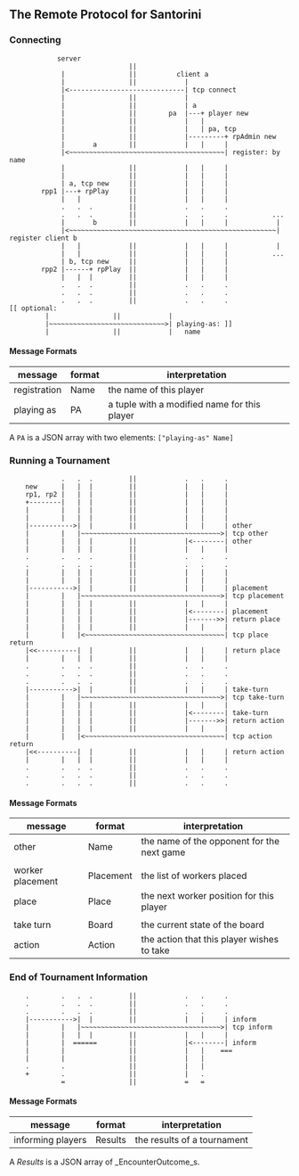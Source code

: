 ## The Remote Protocol for Santorini 


### Connecting 

```
            server                
                              ||                                  
             |                ||          client a                     
             |                ||            |                      
             |<-----------------------------| tcp connect 
             |                ||            |                      
             |                ||            | a
             |                ||        pa  |---+ player new         
             |                ||            |   |                     
             |                ||            |   | pa, tcp 
             |                ||            |---------+ rpAdmin new 
             |       a        ||            |   |     |
             |<~~~~~~~~~~~~~~~~~~~~~~~~~~~~~~~~~~~~~~~| register: by name 
             |                ||            |   |     |
             |                ||            |   |     |
             | a, tcp new     ||            |   |     |
        rpp1 |---+ rpPlay     ||            |   |     |
             |   |            ||            |   |     |
             .   .  .         ||            .   .     .
             .   .  .         ||            .   .     .           ...
             |       b        ||            |   |     |            |
             |<~~~~~~~~~~~~~~~~~~~~~~~~~~~~~~~~~~~~~~~~~~~~~~~~~~~~| register client b
             |   |            ||            |   |     |            |
             |   |            ||            |   |     |           ...
             | b, tcp new     ||            |   |     |           
        rpp2 |------+ rpPlay  ||            |   |     |           
             |   |  |         ||            |   |     |           
             .   .  .         ||            .   .     .
             .   .  .         ||            .   .     .
             .   .  .         ||            .   .     .   
[[ optional: 
	     |                ||            |
	     |~~~~~~~~~~~~~~~~~~~~~~~~~~~~~>| playing-as: ]]
	     |                ||            |   name

```

#### Message Formats

| message	    |  format	   | interpretation  |
| ----------------- | ------------ | ---------------------- |
| registration |       Name |	   the name of this player |
| playing as | 	      PA |	   a tuple with a modified name for this player |

A `PA` is a JSON array with two elements: `["playing-as" Name]`

### Running a Tournament

```
             .   .  .         ||            .   .     . 
    new      |   |  |         ||            |   |     |           
    rp1, rp2 |   |  |         ||            |   |     |           
    +--------|   |  |         ||            |   |     |           
    |        |   |  |         ||            |   |     |           
    |        |   |  |         ||            |   |     |           
    |----------->|  |         ||            |   |     | other 
    |        |   |~~~~~~~~~~~~~~~~~~~~~~~~~~~~~~~~~~~>| tcp other 
    |        |   |  |         ||            |<--------| other 
    |        |   |  |         ||            |   |     |           
    .        .   .  .         ||            .   .     .
    .        .   .  .         ||            .   .     .
    |        |   |  |         ||            |   |     |           
    |        |   |  |         ||            |   |     |           
    |----------->|  |         ||            |   |     | placement 
    |        |   |~~~~~~~~~~~~~~~~~~~~~~~~~~~~~~~~~~~>| tcp placement 
    |        |   |  |         ||            |   |     |
    |        |   |  |         ||            |<--------| placement 
    |        |   |  |         ||            |------->>| return place
    |        |   |  |         ||            |   |     |
    |        |   |<~~~~~~~~~~~~~~~~~~~~~~~~~~~~~~~~~~~| tcp place return
    |<<----------|  |         ||            |   |     | return place 
    |        |   |  |         ||            |   |     |           
    .        .   .  .         ||            .   .     .
    .        .   .  .         ||            .   .     .
    .        .   .  .         ||            .   .     .
    |----------->|  |         ||            |   |     | take-turn 
    |        |   |~~~~~~~~~~~~~~~~~~~~~~~~~~~~~~~~~~~>| tcp take-turn 
    |        |   |  |         ||            |   |     |
    |        |   |  |         ||            |<--------| take-turn 
    |        |   |  |         ||            |------->>| return action 
    |        |   |  |         ||            |   |     |
    |        |   |<~~~~~~~~~~~~~~~~~~~~~~~~~~~~~~~~~~~| tcp action return
    |<<----------|  |         ||            |   |     | return action 
    |        |   |  |         ||            |   |     |           
    .        .   .  .         ||            .   .     .
    .        .   .  .         ||            .   .     .
    .        .   .  .         ||            .   .     .
```

#### Message Formats

| message                    | format	          | interpretation				   |
| -------------------------- | ------------------ | ---------------------------------------------- |
| other   		      | Name	  	  | the name of the opponent for the next game     |
|			      | 		  | |
| worker placement	      | Placement       | the list of workers placed			  |
| place		      | Place	  	  | the next worker position for this player	  |
|  			      | 		  | |
| take turn		      | Board		  | the current state of the board		  |
| action		      | Action	  | the action that this player wishes to take	  |

### End of Tournament Information 

```
    .        .   .  .         ||            .   .     .
    .        .   .  .         ||            .   .     .
    .        .   .  .         ||            .   .     .
    |----------->|  |         ||            |   |     | inform
    |        |   |~~~~~~~~~~~~~~~~~~~~~~~~~~~~~~~~~~~>| tcp inform 
    |        |   |  |         ||            |   |     |
    |        |  ======        ||            |<--------| inform
    |        |                ||            |   |    ===
    |        |                ||            |   |
    .        .                ||            |   |     
    +        .                ||            |   . 
             =                ||            =   = 
```

#### Message Formats

| message                   | format	          | interpretation  |
| ------------------------- | ---------------------- | ---------------------- |
| informing players         | Results    	  | the results of a tournament  |

A _Results_ is a JSON array of _EncounterOutcome_s. 
